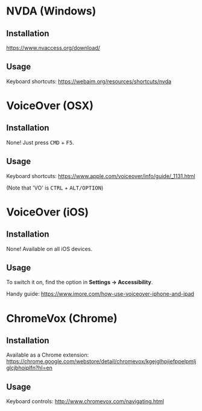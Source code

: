 # NVDA (Windows)

## Installation

https://www.nvaccess.org/download/

## Usage

Keyboard shortcuts: https://webaim.org/resources/shortcuts/nvda

# VoiceOver (OSX)

## Installation

None! Just press <kbd>CMD</kbd> + <kbd>F5</kbd>.

## Usage

Keyboard shortcuts: https://www.apple.com/voiceover/info/guide/_1131.html

(Note that 'VO' is <kbd>CTRL</kbd> + <kbd>ALT/OPTION</kbd>)

# VoiceOver (iOS)

## Installation

None! Available on all iOS devices.

## Usage

To switch it on, find the option in **Settings → Accessibility**.

Handy guide: https://www.imore.com/how-use-voiceover-iphone-and-ipad

# ChromeVox (Chrome)

## Installation

Available as a Chrome extension: https://chrome.google.com/webstore/detail/chromevox/kgejglhpjiefppelpmljglcjbhoiplfn?hl=en

## Usage

Keyboard controls: http://www.chromevox.com/navigating.html
